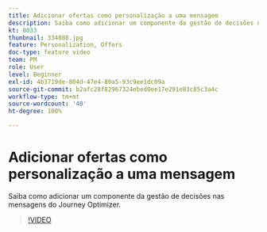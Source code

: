 ```yaml
---
title: Adicionar ofertas como personalização a uma mensagem
description: Saiba como adicionar um componente da gestão de decisões nas mensagens do Journey Optimizer.
kt: 8033
thumbnail: 334088.jpg
feature: Personalization, Offers
doc-type: feature video
team: PM
role: User
level: Beginner
exl-id: 4b3719de-804d-47e4-80a5-93c9ee1dc09a
source-git-commit: b2afc28f82967324ebed0ee17e291e83c85c3a4c
workflow-type: tm+mt
source-wordcount: '40'
ht-degree: 100%

---
```


# Adicionar ofertas como personalização a uma mensagem

Saiba como adicionar um componente da gestão de decisões nas mensagens do Journey Optimizer.

>[!VIDEO](https://video.tv.adobe.com/v/334088?quality=12&learn=on)
